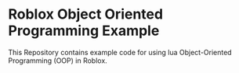 # Roblox Object Oriented Programming Example

This Repository contains example code for using lua Object-Oriented Programming (OOP) in Roblox.
